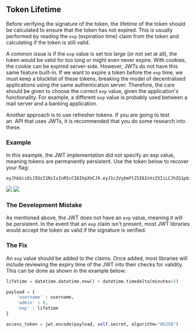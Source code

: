 
## Token Lifetime
Before verifying the signature of the token, the lifetime of the token should be calculated to ensure that the token has not expired. This is usually performed by reading the `exp` (expiration time) claim from the token and calculating if the token is still valid.

A common issue is if the `exp` value is set too large (or not set at all), the token would be valid for too long or might even never expire. With cookies, the cookie can be expired server-side. However, JWTs do not have this same feature built-in. If we want to expire a token before the `exp` time, we must keep a blocklist of these tokens, breaking the model of decentralised applications using the same authentication server. Therefore, the care should be given to choose the correct `exp` value, given the application's functionality. For example, a different `exp` value is probably used between a mail server and a banking application.

Another approach is to use refresher tokens. If you are going to test an  API that uses JWTs, it is recommended that you do some research into these.

### Example
In this example, the JWT implementation did not specify an exp value, meaning tokens are permanently persistent. Use the token below to recover your flag: 
```
eyJhbGciOiJIUzI1NiIsInR5cCI6IkpXVCJ9.eyJ1c2VybmFtZSI6InVzZXIiLCJhZG1pbiI6MX0.ko7EQiATQQzrQPwRO8ZTY37pQWGLPZWEvdWH0tVDNPU
```
![](Pasted%20image%2020241201000433.png)
	![](Pasted%20image%2020241201000513.png)

### The Development Mistake
As mentioned above, the JWT does not have an `exp` value, meaning it will be persistent. In the event that an `exp` claim isn't present, most JWT libraries would accept the token as valid if the signature is verified.

### The Fix  
An `exp` value should be added to the claims. Once added, most libraries will include reviewing the expiry time of the JWT into their checks for validity. This can be done as shown in the example below:
```python
lifetime = datetime.datetime.now() + datetime.timedelta(minutes=5)

payload = {
    'username' : username,
    'admin' : 0,
    'exp' : lifetime
}

access_token = jwt.encode(payload, self.secret, algorithm="HS256")
```